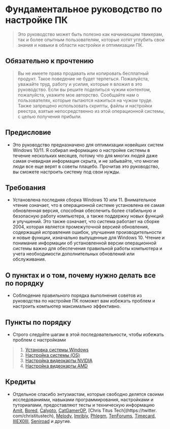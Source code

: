 # Фундаментальное руководство по настройке ПК

> Это руководство может быть полезно как начинающим твикерам, так и более опытным пользователям, которые хотят углубить свои знания и навыки в области настройки и оптимизации ПК.

## Обязательно к прочтению
> Вы не имеете права продавать или копировать бесплатный продукт. Такое поведение не будет терпеться. Пожалуйста, уважайте труд, работу и усилия, которые я вложил в это руководство. Если вы решите поделиться чужим контентом, пожалуйста, укажите мое авторство. Сообщайте нам о пользователях, которые пытаются нажиться на чужом труде. Также запрещено использовать скрипты, файлы и настройки реестра, взятые непосредственно из этой операционной системы, с целью получения прибыли.

## Предисловие
- Это руководство предназначено для оптимизации новейших систем Windows 10/11. Я собирал информацию о настройке системы в течение нескольких месяцев, потому что для многих людей даже самая очевидная информация скрыта, и не забывайте, что многие люди все еще верят в советы плацебо. Прочитав это руководство, вы сможете настроить систему под свои нужды.

## Требования
- Установлена последняя сборка Windows 10 или 11. Внимательное чтение означает, что в операционной системе установлена ее самая обновленная версия, способная обеспечить более стабильную и безопасную работу компьютера, а также поддержку новых функций и улучшений. Это также означает, что система работает на сборке 2004, которая является промежуточной версией обновления, содержащей исправления ошибок, улучшения производительности и новые функции, изначально выпущенные для Windows 10. Чтение и понимание информации об установленной версии операционной системы важно для обеспечения правильной работы компьютера и учета необходимости дополнительных обновлений или обслуживания.

## О пунктах и о том, почему нужно делать все по порядку

- Соблюдение правильного порядка выполнения советов из руководства по настройке ПК поможет вам избежать проблем и настроить компьютер максимально эффективно.

## Пункты по порядку

- Строго следуйте шагам в этой последовательности, чтобы избежать проблем с настройками

> 1.  [Установка системы Windows](https://github.com/couwthynokap/Fundamental-Guide-to-Tweaking-a-PC/blob/main/materials/install%20windows.md)
> 2.  [Настройка системы (OS)](https://github.com/couwthynokap/Fundamental-Guide-to-Tweaking-a-PC/blob/main/materials/system%20tweaking.md)
> 3.  [Настройка видеокарты NVIDIA](https://github.com/couwthynokap/Fundamental-Guide-to-Tweaking-a-PC/blob/main/materials/configure-nvidia.md)
> 4.  [Настройка видеокарты AMD](https://github.com/couwthynokap/Fundamental-Guide-to-Tweaking-a-PC/blob/main/materials/configure-amd.md)

## Кредиты
- Отдельное спасибо энтузиастам, которые свободно делятся своими исследованиями, навыками программирования, настройками и туториалами, предоставляют тесты и техническую информацию [Amit](https://twitter.com/amitxv), [Bored](https://twitter.com/Bra1nlet), [Calypto](https://twitter.com/CaIypto), [CatGamerOP](https://twitter.com/CatGamerOP), [Chris Titus Tech](https://twitter. com/christitustech), [Melody](https://sites.google.com/view/melodystweaks/), [Imribiy](https://twitter.com/imribiy), [Phlegm](https://twitter.com/getggos), [TenForums](https://www.tenforums.com/), [Timecard](https://github.com/djdallmann/GamingPCSetup), [IIIЕX0III](https://discord.gg/qEWGUAGXCq), [Seniroad](https://github.com/Seniroad/Computer-RU-Setup-guide/tree/main) и другие.
